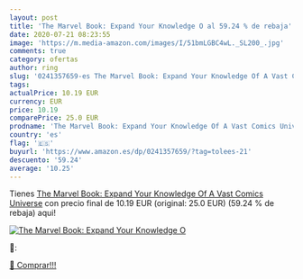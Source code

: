 ```yaml
---
layout: post
title: 'The Marvel Book: Expand Your Knowledge O al 59.24 % de rebaja'
date: 2020-07-21 08:23:55
image: 'https://m.media-amazon.com/images/I/51bmLGBC4wL._SL200_.jpg'
comments: true
category: ofertas
author: ring
slug: '0241357659-es The Marvel Book: Expand Your Knowledge Of A Vast Comics...'
tags: 
actualPrice: 10.19 EUR
currency: EUR
price: 10.19
comparePrice: 25.0 EUR
prodname: 'The Marvel Book: Expand Your Knowledge Of A Vast Comics Universe'
country: 'es'
flag: '🇪🇸'
buyurl: 'https://www.amazon.es/dp/0241357659/?tag=tolees-21'
descuento: '59.24'
average: '10.25'
---
```


Tienes [The Marvel Book: Expand Your Knowledge Of A Vast Comics Universe](https://www.amazon.es/dp/0241357659/?tag=tolees-21) con precio final de  10.19 EUR (original: 25.0 EUR) (59.24 %  de rebaja) aqui!

[![The Marvel Book: Expand Your Knowledge O](https://m.media-amazon.com/images/I/51bmLGBC4wL._SL200_.jpg)](https://www.amazon.es/dp/0241357659/?tag=tolees-21)

🔎:


[🛒 Comprar!!!](https://www.amazon.es/dp/0241357659/?tag=tolees-21)
